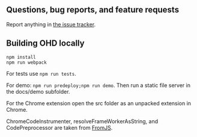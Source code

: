## Questions, bug reports, and feature requests

Report anything in [the issue tracker](https://github.com/mattzeunert/Object-History-Debugger/issues).

## Building OHD locally

```
npm install
npm run webpack
```

For tests use `npm run tests`.

For demo: `npm run predeploy;npm run demo`.
Then run a static file server in the docs/demo subfolder.

For the Chrome extension open the src folder as an unpacked extension in Chrome.

ChromeCodeInstrumenter, resolveFrameWorkerAsString, and CodePreprocessor are taken from [FromJS](https://github.com/mattzeunert/fromjs).